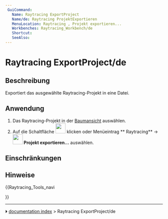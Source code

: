 ```yaml
---
 GuiCommand:
   Name: Raytracing ExportProject
   Name/de: Raytracing ProjektExportieren
   MenuLocation: Raytracing , Projekt exportieren...
   Workbenches: Raytracing_Workbench/de
   Shortcut: 
   SeeAlso: 
---
```


# Raytracing ExportProject/de



## Beschreibung

Exportiert das ausgewählte Raytracing-Projekt in eine Datei.



## Anwendung

1.  Das Raytracing-Projekt in der [Baumansicht](Tree_view.md) auswählen.
2.  Auf die Schaltfläche <img alt="" src=images/Raytracing_ExportProject.svg  style="width:32px;"> klicken oder Menüeintrag ** Raytracing** → **<img src="images/Raytracing_ExportProject.svg" width=32px> Projekt exportieren...** auswählen.



## Einschränkungen



## Hinweise





{{Raytracing_Tools_navi

}}



---
⏵ [documentation index](../README.md) > Raytracing ExportProject/de
